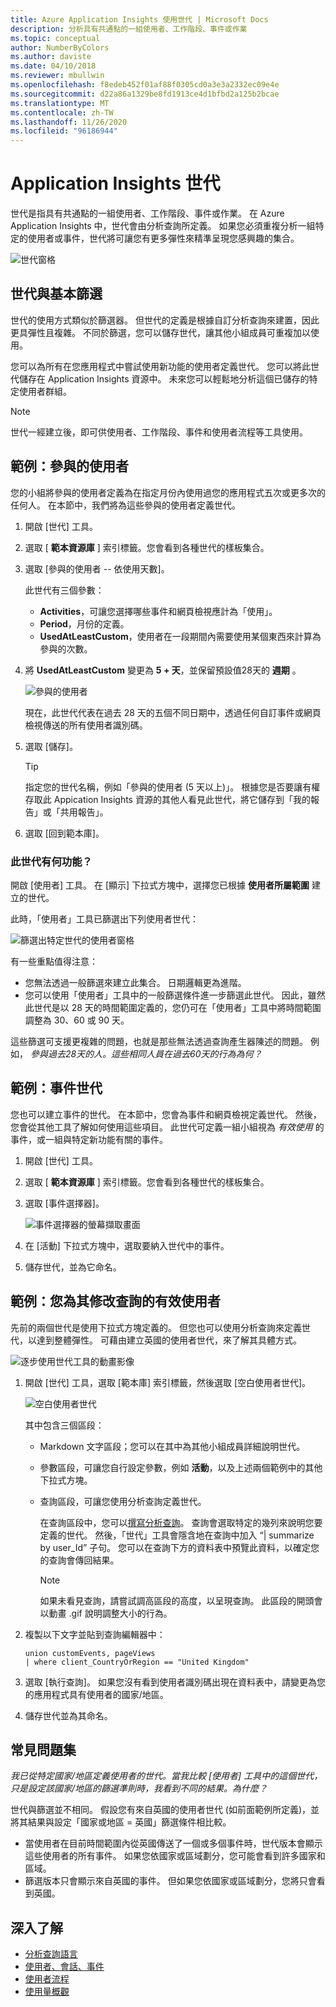 ```yaml
---
title: Azure Application Insights 使用世代 | Microsoft Docs
description: 分析具有共通點的一組使用者、工作階段、事件或作業
ms.topic: conceptual
author: NumberByColors
ms.author: daviste
ms.date: 04/10/2018
ms.reviewer: mbullwin
ms.openlocfilehash: f8edeb452f01af88f0305cd0a3e3a2332ec09e4e
ms.sourcegitcommit: d22a86a1329be8fd1913ce4d1bfbd2a125b2bcae
ms.translationtype: MT
ms.contentlocale: zh-TW
ms.lasthandoff: 11/26/2020
ms.locfileid: "96186944"
---
```

# <a name="application-insights-cohorts"></a>Application Insights 世代

世代是指具有共通點的一組使用者、工作階段、事件或作業。 在 Azure Application Insights 中，世代會由分析查詢所定義。 如果您必須重複分析一組特定的使用者或事件，世代將可讓您有更多彈性來精準呈現您感興趣的集合。

![世代窗格](./media/usage-cohorts/001.png)

## <a name="cohorts-versus-basic-filters"></a>世代與基本篩選

世代的使用方式類似於篩選器。 但世代的定義是根據自訂分析查詢來建置，因此更具彈性且複雜。 不同於篩選，您可以儲存世代，讓其他小組成員可重複加以使用。

您可以為所有在您應用程式中嘗試使用新功能的使用者定義世代。 您可以將此世代儲存在 Application Insights 資源中。 未來您可以輕鬆地分析這個已儲存的特定使用者群組。

> [!NOTE]
> 世代一經建立後，即可供使用者、工作階段、事件和使用者流程等工具使用。

## <a name="example-engaged-users"></a>範例：參與的使用者

您的小組將參與的使用者定義為在指定月份內使用過您的應用程式五次或更多次的任何人。 在本節中，我們將為這些參與的使用者定義世代。

1. 開啟 [世代] 工具。

2. 選取 [ **範本資源庫** ] 索引標籤。您會看到各種世代的樣板集合。

3. 選取 [參與的使用者 -- 依使用天數]。

    此世代有三個參數：
    * **Activities**，可讓您選擇哪些事件和網頁檢視應計為「使用」。
    * **Period**，月份的定義。
    * **UsedAtLeastCustom**，使用者在一段期間內需要使用某個東西來計算為參與的次數。

4. 將 **UsedAtLeastCustom** 變更為 **5 + 天**，並保留預設值28天的 **週期** 。

    ![參與的使用者](./media/usage-cohorts/003.png)

    現在，此世代代表在過去 28 天的五個不同日期中，透過任何自訂事件或網頁檢視傳送的所有使用者識別碼。

5. 選取 [儲存]。

   > [!TIP]
   > 指定您的世代名稱，例如「參與的使用者 (5 天以上)」。 根據您是否要讓有權存取此 Appication Insights 資源的其他人看見此世代，將它儲存到「我的報告」或「共用報告」。

6. 選取 [回到範本庫]。

### <a name="what-can-you-do-by-using-this-cohort"></a>此世代有何功能？

開啟 [使用者] 工具。 在 [顯示] 下拉式方塊中，選擇您已根據 **使用者所屬範圍** 建立的世代。

此時，「使用者」工具已篩選出下列使用者世代：

![篩選出特定世代的使用者窗格](./media/usage-cohorts/004.png)

有一些重點值得注意：

* 您無法透過一般篩選來建立此集合。 日期邏輯更為進階。
* 您可以使用「使用者」工具中的一般篩選條件進一步篩選此世代。 因此，雖然此世代是以 28 天的時間範圍定義的，您仍可在「使用者」工具中將時間範圍調整為 30、60 或 90 天。

這些篩選可支援更複雜的問題，也就是那些無法透過查詢產生器陳述的問題。 例如， _參與過去28天的人。這些相同人員在過去60天的行為為何？_

## <a name="example-events-cohort"></a>範例：事件世代

您也可以建立事件的世代。 在本節中，您會為事件和網頁檢視定義世代。 然後，您會從其他工具了解如何使用這些項目。 此世代可定義一組小組視為 _有效使用_ 的事件，或一組與特定新功能有關的事件。

1. 開啟 [世代] 工具。

2. 選取 [ **範本資源庫** ] 索引標籤。您會看到各種世代的樣板集合。

3. 選取 [事件選擇器]。

    ![事件選擇器的螢幕擷取畫面](./media/usage-cohorts/006.png)

4. 在 [活動] 下拉式方塊中，選取要納入世代中的事件。

5. 儲存世代，並為它命名。

## <a name="example-active-users-where-you-modify-a-query"></a>範例：您為其修改查詢的有效使用者

先前的兩個世代是使用下拉式方塊定義的。 但您也可以使用分析查詢來定義世代，以達到整體彈性。 可藉由建立英國的使用者世代，來了解其具體方式。

![逐步使用世代工具的動畫影像](./media/usage-cohorts/cohorts0001.gif)

1. 開啟 [世代] 工具，選取 [範本庫] 索引標籤，然後選取 [空白使用者世代]。

    ![空白使用者世代](./media/usage-cohorts/001.png)

    其中包含三個區段：
   * Markdown 文字區段；您可以在其中為其他小組成員詳細說明世代。

   * 參數區段，可讓您自行設定參數，例如 **活動**，以及上述兩個範例中的其他下拉式方塊。

   * 查詢區段，可讓您使用分析查詢定義世代。

     在查詢區段中，您可以[撰寫分析查詢](/azure/kusto/query)。 查詢會選取特定的幾列來說明您要定義的世代。 然後，「世代」工具會隱含地在查詢中加入 “| summarize by user_Id” 子句。 您可以在查詢下方的資料表中預覽此資料，以確定您的查詢會傳回結果。

     > [!NOTE]
     > 如果未看見查詢，請嘗試調高區段的高度，以呈現查詢。 此區段的開頭會以動畫 .gif 說明調整大小的行為。

2. 複製以下文字並貼到查詢編輯器中：

    ```KQL
    union customEvents, pageViews
    | where client_CountryOrRegion == "United Kingdom"
    ```

3. 選取 [執行查詢]。 如果您沒有看到使用者識別碼出現在資料表中，請變更為您的應用程式具有使用者的國家/地區。

4. 儲存世代並為其命名。

## <a name="frequently-asked-questions"></a>常見問題集

_我已從特定國家/地區定義使用者的世代。當我比較 [使用者] 工具中的這個世代，只是設定該國家/地區的篩選準則時，我看到不同的結果。為什麼？_

世代與篩選並不相同。 假設您有來自英國的使用者世代 (如前面範例所定義)，並將其結果與設定「國家或地區 = 英國」篩選條件相比較。

* 當使用者在目前時間範圍內從英國傳送了一個或多個事件時，世代版本會顯示這些使用者的所有事件。 如果您依國家或區域劃分，您可能會看到許多國家和區域。
* 篩選版本只會顯示來自英國的事件。 但如果您依國家或區域劃分，您將只會看到英國。

## <a name="learn-more"></a>深入了解

* [分析查詢語言](../log-query/log-analytics-tutorial.md?toc=%2fazure%2fazure-monitor%2ftoc.json)
* [使用者、會話、事件](usage-segmentation.md)
* [使用者流程](usage-flows.md)
* [使用量概觀](usage-overview.md)